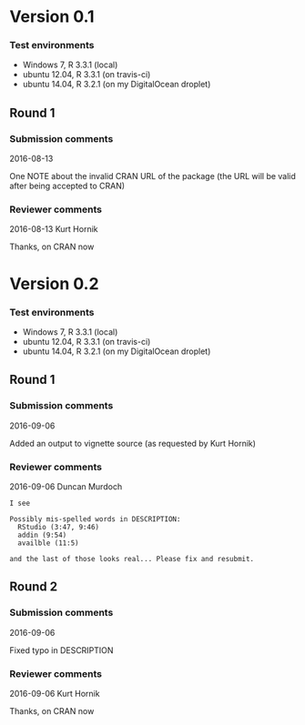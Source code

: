 # Version 0.1

### Test environments

* Windows 7, R 3.3.1 (local)
* ubuntu 12.04, R 3.3.1 (on travis-ci)
* ubuntu 14.04, R 3.2.1 (on my DigitalOcean droplet)

## Round 1

### Submission comments

2016-08-13

One NOTE about the invalid CRAN URL of the package (the URL will be valid after being accepted to CRAN)

### Reviewer comments

2016-08-13 Kurt Hornik

Thanks, on CRAN now

# Version 0.2

### Test environments

* Windows 7, R 3.3.1 (local)
* ubuntu 12.04, R 3.3.1 (on travis-ci)
* ubuntu 14.04, R 3.2.1 (on my DigitalOcean droplet)

## Round 1

### Submission comments

2016-09-06

Added an output to vignette source (as requested by Kurt Hornik)

### Reviewer comments

2016-09-06 Duncan Murdoch

```
I see

Possibly mis-spelled words in DESCRIPTION:
  RStudio (3:47, 9:46)
  addin (9:54)
  availble (11:5)

and the last of those looks real... Please fix and resubmit.
```

## Round 2

### Submission comments

2016-09-06

Fixed typo in DESCRIPTION

### Reviewer comments

2016-09-06 Kurt Hornik

Thanks, on CRAN now
